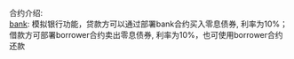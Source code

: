合约介绍:   
[bank](https://github.com/HaoningChen/MyContracts/blob/main/contracts/bank.sol): 模拟银行功能，贷款方可以通过部署bank合约买入零息债券, 利率为10%；借款方可部署borrower合约卖出零息债券, 利率为10%，也可使用borrower合约还款
